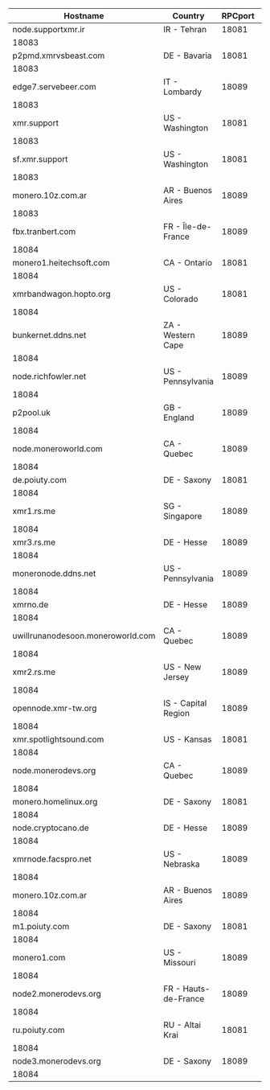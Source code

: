 Hostname | Country | RPCport | P2Pport
--- | --- | --- | ---
node.supportxmr.ir | IR - Tehran | 18081
 | 18083
p2pmd.xmrvsbeast.com | DE - Bavaria | 18081
 | 18083
edge7.servebeer.com | IT - Lombardy | 18089
 | 18083
xmr.support | US - Washington | 18081
 | 18083
sf.xmr.support | US - Washington | 18081
 | 18083
monero.10z.com.ar | AR - Buenos Aires | 18089
 | 18083
fbx.tranbert.com | FR - Île-de-France | 18089
 | 18084
monero1.heitechsoft.com | CA - Ontario | 18081
 | 18084
xmrbandwagon.hopto.org | US - Colorado | 18081
 | 18084
bunkernet.ddns.net | ZA - Western Cape | 18089
 | 18084
node.richfowler.net | US - Pennsylvania | 18089
 | 18084
p2pool.uk | GB - England | 18089
 | 18084
node.moneroworld.com | CA - Quebec | 18089
 | 18084
de.poiuty.com | DE - Saxony | 18081
 | 18084
xmr1.rs.me | SG - Singapore | 18089
 | 18084
xmr3.rs.me | DE - Hesse | 18089
 | 18084
moneronode.ddns.net | US - Pennsylvania | 18089
 | 18084
xmrno.de | DE - Hesse | 18089
 | 18084
uwillrunanodesoon.moneroworld.com | CA - Quebec | 18089
 | 18084
xmr2.rs.me | US - New Jersey | 18089
 | 18084
opennode.xmr-tw.org | IS - Capital Region | 18089
 | 18084
xmr.spotlightsound.com | US - Kansas | 18081
 | 18084
node.monerodevs.org | CA - Quebec | 18089
 | 18084
monero.homelinux.org | DE - Saxony | 18081
 | 18084
node.cryptocano.de | DE - Hesse | 18089
 | 18084
xmrnode.facspro.net | US - Nebraska | 18089
 | 18084
monero.10z.com.ar | AR - Buenos Aires | 18089
 | 18084
m1.poiuty.com | DE - Saxony | 18081
 | 18084
monero1.com | US - Missouri | 18089
 | 18084
node2.monerodevs.org | FR - Hauts-de-France | 18089
 | 18084
ru.poiuty.com | RU - Altai Krai | 18081
 | 18084
node3.monerodevs.org | DE - Saxony | 18089
 | 18084
